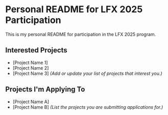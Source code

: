 # Personal README for LFX 2025 Participation

This is my personal README for participation in the LFX 2025 program.

## Interested Projects
- [Project Name 1]
- [Project Name 2]
- [Project Name 3]
*(Add or update your list of projects that interest you.)*

## Projects I'm Applying To
- [Project Name A]
- [Project Name B]
*(List the projects you are submitting applications for.)*